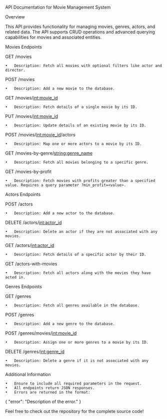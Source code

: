 API Documentation for Movie Management System

Overview

This API provides functionality for managing movies, genres, actors, and related data. The API supports CRUD operations and advanced querying capabilities for movies and associated entities.

Movies Endpoints

GET /movies

	•	Description: Fetch all movies with optional filters like actor and director.

POST /movies

	•	Description: Add a new movie to the database.

GET /movies/<int:movie_id>

	•	Description: Fetch details of a single movie by its ID.

PUT /movies/<int:movie_id>

	•	Description: Update details of an existing movie by its ID.

POST /movies/<int:movie_id>/actors

	•	Description: Map one or more actors to a movie by its ID.

GET /movies-by-genre/<string:genre_name>

	•	Description: Fetch all movies belonging to a specific genre.

GET /movies-by-profit

	•	Description: Fetch movies with profits greater than a specified value. Requires a query parameter ?min_profit=<value>.

Actors Endpoints

POST /actors

	•	Description: Add a new actor to the database.

DELETE /actors/<int:actor_id>

	•	Description: Delete an actor if they are not associated with any movies.

GET /actors/<int:actor_id>

	•	Description: Fetch details of a specific actor by their ID.

GET /actors-with-movies

	•	Description: Fetch all actors along with the movies they have acted in.

Genres Endpoints

GET /genres

	•	Description: Fetch all genres available in the database.

POST /genres

	•	Description: Add a new genre to the database.

POST /genres/movies/<int:movie_id>

	•	Description: Assign one or more genres to a movie by its ID.

DELETE /genres/<int:genre_id>

	•	Description: Delete a genre if it is not associated with any movies.

Additional Information

	•	Ensure to include all required parameters in the request.
	•	All endpoints return JSON responses.
	•	Errors are returned in the format:

{
    "error": "Description of the error."
}



Feel free to check out the repository for the complete source code!